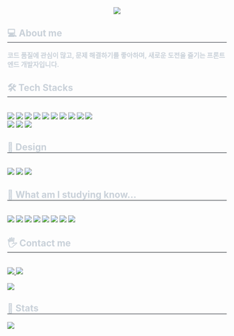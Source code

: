 <div align= "center">
    <img src="https://capsule-render.vercel.app/api?type=rounded&color=0:9eb6e6,100:dcf1fe&height=120&text=Welcome&animation=fadeIn&fontColor=11478d&fontSize=50" />
    </div>
    <div style="text-align: left;"> 
    <h2 style="border-bottom: 1px solid #21262d; color: #c9d1d9;"> 💻 About me </h2>  
    <div style="font-weight: 700; font-size: 15px; text-align: left; color: #c9d1d9;"> 코드 품질에 관심이 많고, 문제 해결하기를 좋아하며, 새로운 도전을 즐기는 프론트엔드 개발자입니다. </div> 
    </div>
    <div style="text-align: left;">
    <h2 style="border-bottom: 1px solid #21262d; color: #c9d1d9;"> 🛠️ Tech Stacks </h2> <br> 
    <div style="margin: ; text-align: left;" "text-align: left;"> <img src="https://img.shields.io/badge/Figma-F24E1E?style=flat&logo=Figma&logoColor=white">
          <img src="https://img.shields.io/badge/Express-000000?style=flat&logo=Express&logoColor=white">
          <img src="https://img.shields.io/badge/Git-F05032?style=flat&logo=Git&logoColor=white">
          <img src="https://img.shields.io/badge/HTML5-E34F26?style=flat&logo=HTML5&logoColor=white">
          <img src="https://img.shields.io/badge/Javascript-F7DF1E?style=flat&logo=Javascript&logoColor=white">
          <img src="https://img.shields.io/badge/Typescript-3178C6?style=flat&logo=Typescript&logoColor=white">
          <img src="https://img.shields.io/badge/MySQL-4479A1?style=flat&logo=MySQL&logoColor=white">
          <img src="https://img.shields.io/badge/Netlify-00C7B7?style=flat&logo=Netlify&logoColor=white">
          <img src="https://img.shields.io/badge/Node.js-339933?style=flat&logo=Node.js&logoColor=white">
          <img src="https://img.shields.io/badge/Notion-000000?style=flat&logo=Notion&logoColor=white">
          <br/><img src="https://img.shields.io/badge/React-61DAFB?style=flat&logo=React&logoColor=white">
          <img src="https://img.shields.io/badge/Redux-764ABC?style=flat&logo=Redux&logoColor=white">
          <img src="https://img.shields.io/badge/StyledComponents-DB7093?style=flat&logo=StyledComponents&logoColor=white">
          </div>
    </div>
    <div style="text-align: left;">
    <h2 style="border-bottom: 1px solid #21262d; color: #c9d1d9;"> 🎨 Design </h2> <br> 
    <div style="margin: ; text-align: left;" "text-align: left;"> 
          <img src="https://img.shields.io/badge/Adobe Photoshop-31A8FF?style=flat&logo=adobephotoshop&logoColor=black">
          <img src="https://img.shields.io/badge/Adobe Illustrator-FF9A00?style=flat&logo=adobeillustrator&logoColor=black">
          <img src="https://img.shields.io/badge/Figma-F24E1E?style=flat&logo=Figma&logoColor=black">
          </div>
    </div>
    <div style="text-align: left;">
    <h2 style="border-bottom: 1px solid #21262d; color: #c9d1d9;"> 📐 What am I studying know... </h2> <br> 
    <div style="margin: ; text-align: left;" "text-align: left;"> 
          <img src="https://img.shields.io/badge/Linux CSS-#FCC624?style=flat&logo=Tailwind CSS&logoColor=white">
          <img src="https://img.shields.io/badge/NestJS CSS-#E0234E?style=flat&logo=Tailwind CSS&logoColor=white">        
          <img src="https://img.shields.io/badge/Tailwind CSS-06B6D4?style=flat&logo=Tailwind CSS&logoColor=white">
          <img src="https://img.shields.io/badge/Next.js-000000?style=flat&logo=Next.js&logoColor=#06B6D4">
          <img src="https://img.shields.io/badge/Storybook-FF4785?style=flat&logo=Storybook&logoColor=white">
          <img src="https://img.shields.io/badge/React Query-FF4154?style=flat&logo=React Query&logoColor=white">
          <img src="https://img.shields.io/badge/Zustand-123?style=flat&logo=Zustand&logoColor=white">
          <img src="https://img.shields.io/badge/Vercel-000000?style=flat&logo=Vercel&logoColor=white">
          </div>
    </div>
    <div style="text-align: left;">
    <h2 style="border-bottom: 1px solid #21262d; color: #c9d1d9;"> 🖐 Contact me </h2> <br> 
    <div style="text-align: left;"> <a href=https://velog.io/@double29/posts> <img src="https://img.shields.io/badge/Velog-20C997?style=flat&logo=Velog&logoColor=white&link=https://velog.io/@double29/posts"> </a>
         <a href=mailto:doubletwosep@gami.com> <img src="https://img.shields.io/badge/Gmail-EA4335?style=flat&logo=Gmail&logoColor=white&link=mailto:doubletwosep@gami.com"> </a>
          </div>  <br> 
    <div style="text-align: left;"> <a href="https://hits.seeyoufarm.com"> <img src="https://hits.seeyoufarm.com/api/count/incr/badge.svg?url=https%3A%2F%2Fgithub.com%2FAhYoungJo%2F&count_bg=%23000000&title_bg=%23000000&icon=github.svg&icon_color=%23FFFFFF&title=GitHub&edge_flat=false"/></a>
       </div> 
    </div>
    <div style="text-align: left;"> 
    <h2 style="border-bottom: 1px solid #21262d; color: #c9d1d9;"> 🏅 Stats </h2> <div style="text-align: left;"> <img src="https://github-readme-stats.vercel.app/api?username=AhYoungJo&bg_color=60,d2e9fe,d6dff0&title_color=000000&text_color=000000"
         /> </div> 
    </div>

